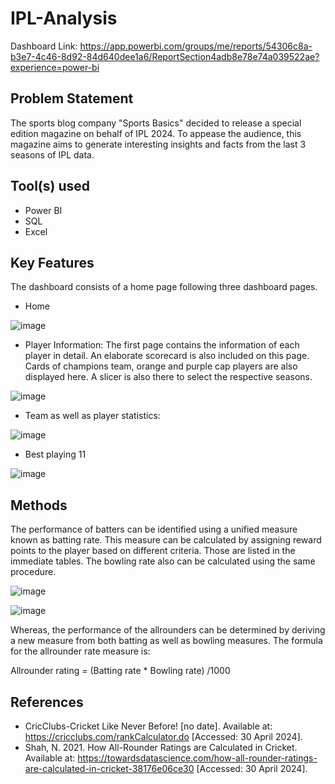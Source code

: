 # IPL-Analysis

Dashboard Link: https://app.powerbi.com/groups/me/reports/54306c8a-b3e7-4c46-8d92-84d640dee1a6/ReportSection4adb8e78e74a039522ae?experience=power-bi

## Problem Statement

The sports blog company "Sports Basics" decided to release a special edition magazine on behalf of IPL 2024. To appease the audience, this magazine aims to generate interesting insights and facts from the last 3 seasons of IPL data.

## Tool(s) used
- Power BI
- SQL
- Excel
 


## Key Features
The dashboard consists of a home page following three dashboard pages. 
- Home

 ![image](https://github.com/jithinrb995/IPL-Analysis/assets/133872499/923251da-1584-4364-bd04-1255e1b2162b)
  
- Player Information: 
  The first page contains the information of each player in detail. An elaborate scorecard is also included on this page. Cards of champions team, orange and purple cap players are also displayed here. A slicer is also there to select the respective seasons.

![image](https://github.com/jithinrb995/IPL-Analysis/assets/133872499/43f14ed1-739f-4680-9741-b8c1a9121190)


- Team as well as player statistics:

![image](https://github.com/jithinrb995/IPL-Analysis/assets/133872499/c15e6136-0ddb-453c-a8bb-58b1d0e41f23)

- Best playing 11

![image](https://github.com/jithinrb995/IPL-Analysis/assets/133872499/956b318b-7e28-4062-b7b8-8e0557def09b)

## Methods

The performance of batters can be identified using a unified measure known as batting rate. This measure can be calculated by assigning reward points to the player based on different criteria. Those are listed in the immediate tables. The bowling rate also can be calculated using the same procedure.

![image](https://github.com/jithinrb995/IPL-Analysis/assets/133872499/de76db96-faa4-4481-bb5a-58e2dfd4d775)


![image](https://github.com/jithinrb995/IPL-Analysis/assets/133872499/d81be6d1-8131-4465-95e6-b94833b530d9)


Whereas, the performance of the allrounders can be determined by deriving a new  measure from both batting as well as bowling measures. The formula for the allrounder rate measure is:

Allrounder rating = (Batting rate * Bowling rate) /1000

## References
- CricClubs-Cricket Like Never Before! [no date]. Available at: https://cricclubs.com/rankCalculator.do [Accessed: 30 April 2024].
- Shah, N. 2021. How All-Rounder Ratings are Calculated in Cricket. Available at: https://towardsdatascience.com/how-all-rounder-ratings-are-calculated-in-cricket-38176e06ce30 [Accessed: 30 April 2024].

